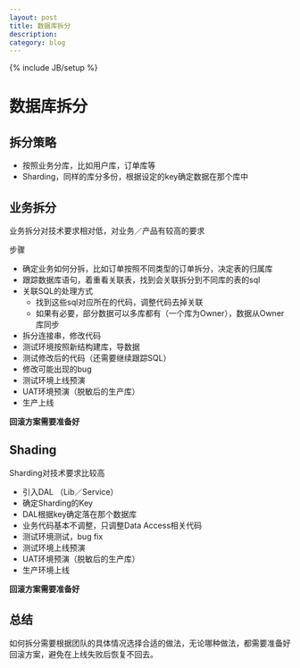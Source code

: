 ```yaml
---
layout: post
title: 数据库拆分
description: 
category: blog
---
```

{% include JB/setup %}


数据库拆分
=======


拆分策略
----

* 按照业务分库，比如用户库，订单库等
* Sharding，同样的库分多份，根据设定的key确定数据在那个库中


业务拆分
----

业务拆分对技术要求相对低，对业务／产品有较高的要求


步骤

+ 确定业务如何分拆，比如订单按照不同类型的订单拆分，决定表的归属库
+ 跟踪数据库语句，着重看关联表，找到会关联拆分到不同库的表的sql
+ 关联SQL的处理方式
    - 找到这些sql对应所在的代码，调整代码去掉关联
    - 如果有必要，部分数据可以多库都有（一个库为Owner），数据从Owner库同步
+ 拆分连接串，修改代码
+ 测试环境按照新结构建库，导数据
+ 测试修改后的代码（还需要继续跟踪SQL）
+ 修改可能出现的bug
+ 测试环境上线预演
+ UAT环境预演（脱敏后的生产库）
+ 生产上线

**回滚方案需要准备好**

Shading
----

Sharding对技术要求比较高

+ 引入DAL （Lib／Service）
+ 确定Sharding的Key
+ DAL根据key确定落在那个数据库
+ 业务代码基本不调整，只调整Data Access相关代码
+ 测试环境测试，bug fix
+ 测试环境上线预演
+ UAT环境预演（脱敏后的生产库）
+ 生产环境上线


**回滚方案需要准备好**

总结
-----

如何拆分需要根据团队的具体情况选择合适的做法，无论哪种做法，都需要准备好回滚方案，避免在上线失败后恢复不回去。






